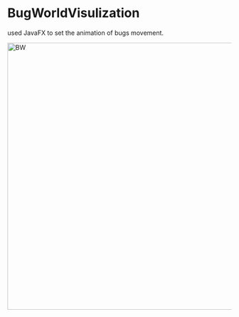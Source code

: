 # BugWorldVisulization
used JavaFX to set the animation of bugs movement.

<img width="601" alt="BW" src="https://user-images.githubusercontent.com/65016554/141087311-fb9fded7-6231-4cfe-b0d1-33a8d0f72003.png">
